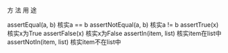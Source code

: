 方 法                               用 途

assertEqual(a, b)                   核实a == b
assertNotEqual(a, b)                核实a != b
assertTrue(x)                       核实x为True
assertFalse(x)                      核实x为False
assertIn(item, list)                核实item在list中
assertNotIn(item, list)             核实item不在list中